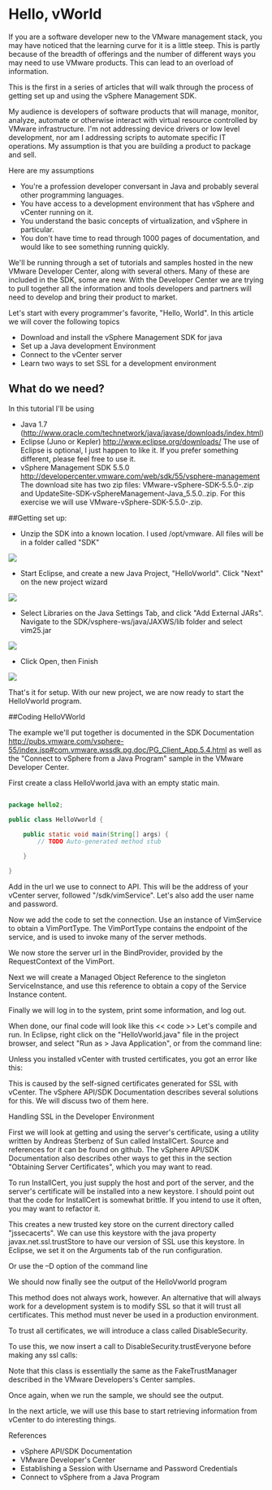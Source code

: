 # Hello, vWorld

If you are a software developer new to the VMware management stack, you may have noticed that the learning curve for 
it is a little steep.  This is partly because of the breadth of offerings and the number of different ways you may 
need to use VMware products.  This can lead to an overload of information.

This is the first in a series of articles that will walk through the process of getting set up and using the vSphere 
Management SDK.

My audience is developers of software products that will manage, monitor, analyze, automate or otherwise interact 
with virtual resource controlled by VMware infrastructure.  I'm not addressing device drivers or low level development, 
nor am I addressing scripts to automate specific IT operations.  My assumption is that you are building a product to 
package and sell.

Here are my assumptions

* You're a profession developer conversant in Java and probably several other programming languages.
* You have access to a development environment that has vSphere and vCenter running on it.
* You understand the basic concepts of virtualization, and vSphere  in particular.
* You don't have time to read through 1000 pages of documentation, and would like to see something running quickly.

We'll be running through a set of tutorials and samples hosted in the new VMware Developer Center, along with several 
others.  Many of these are included in the SDK, some are new.  With the Developer Center we are trying to pull 
together all the information and tools developers and partners will need to develop and bring their product to market.

Let's start with every programmer's favorite, "Hello, World".   In this article we will cover the following topics

* Download and install the vSphere Management SDK for java
* Set up a Java development Environment
* Connect to the vCenter server
* Learn two ways to set SSL for a development environment

## What do we need?
In this tutorial I'll be using 

* Java 1.7 (http://www.oracle.com/technetwork/java/javase/downloads/index.html) 
* Eclipse (Juno or Kepler)  http://www.eclipse.org/downloads/
The use of Eclipse is optional, I just happen to like it.  If you prefer something different, please feel 
free to use it.
* vSphere Management SDK 5.5.0 http://developercenter.vmware.com/web/sdk/55/vsphere-management
The download site has two zip files:  VMware-vSphere-SDK-5.5.0-<nnn>.zip and 
UpdateSite-SDK-vSphereManagement-Java_5.5.0.<nnn>.zip.  For this exercise we will use 
VMware-vSphere-SDK-5.5.0-<nnn>.zip. 

##Getting set up:

* Unzip the SDK into a known location.  I used /opt/vmware.  All files will be in a folder called "SDK"

![](pic1.jpg)

* Start Eclipse, and create a new Java Project, "HelloVworld".  Click "Next" on the new project wizard

![](pic2.png)

* Select Libraries on the Java Settings Tab, and click "Add External JARs".  Navigate to the 
SDK/vsphere-ws/java/JAXWS/lib folder and select vim25.jar

![](pic2.png)

* Click Open, then Finish

![](pic3.png)

That's it for setup.  With our new project, we are now ready to start the HelloVworld program.

##Coding HelloVWorld

The example we'll put together is documented in the SDK Documentation 
http://pubs.vmware.com/vsphere-55/index.jsp#com.vmware.wssdk.pg.doc/PG_Client_App.5.4.html as well as the "Connect 
to vSphere from a Java Program" sample in the VMware Developer Center.

First create a class HelloVworld.java with an empty static main.

``` Java

package hello2;

public class HelloVworld {

	public static void main(String[] args) {
		// TODO Auto-generated method stub

	}

}
```
 
Add in the url we use to connect to API.  This will be the address of your vCenter server, followed "/sdk/vimService".  Let's also add the user name and password.
 
Now we add the code to set the connection.  Use an instance of VimService to obtain a VimPortType.  The VimPortType contains the endpoint of the service, and is used to invoke many of the server methods.
 
We now store the server url in the BindProvider, provided by the RequestContext of the VimPort.
 
Next we will create a Managed Object Reference to the singleton ServiceInstance, and use this reference to obtain a copy of the Service Instance content. 
 
Finally we will log in to the system, print some information, and log out.
 
When done, our final code will look like this
<< code >>
Let's compile and run.  In Eclipse, right click on the "HelloVworld.java" file in the project browser, and select "Run as > Java Application", or from the command line:

Unless you installed vCenter with trusted certificates, you got an error like this:	

This is caused by the self-signed certificates generated for SSL with vCenter.  The vSphere API/SDK Documentation describes several solutions for this.  We will discuss two of them here.

Handling SSL in the Developer Environment

First we will look at getting and using the server's certificate, using a utility written by Andreas Sterbenz of Sun called InstallCert.  Source and references for it can be found on github.  The vSphere API/SDK Documentation also describes other ways to get this in the section "Obtaining Server Certificates", which you may want to read.

To run InstallCert, you just supply the host and port of the server, and the server's certificate will be installed into a new keystore.  I should point out that the code for InstallCert is somewhat brittle.  If you intend to use it often, you may want to refactor it.

 
This creates a new trusted key store on the current directory called "jssecacerts".  We can use this keystore with the java property javax.net.ssl.trustStore to have our version of SSL use this keystore.  In Eclipse, we set it on the Arguments tab of the run configuration.
 

Or use the –D option of the command line



We should now finally see the output of the HelloVworld program

 
This method does not always work, however.  An alternative that will always work for a development system is to modify SSL so that it will trust all certificates.  This method must never be used in a production environment.

To trust all certificates, we will introduce a class called DisableSecurity. 
 
 
To use this, we now insert a call to DisableSecurity.trustEveryone before making any ssl calls:
 
Note that this class is essentially the same as the FakeTrustManager described in the VMware Developers's Center samples.

Once again, when we run the sample, we should see the output.



In the next article, we will use this base to start retrieving information from vCenter to do interesting things.

References

* vSphere  API/SDK Documentation
* VMware Developer's Center
* Establishing a Session with Username and Password Credentials
* Connect to vSphere from a Java Program

